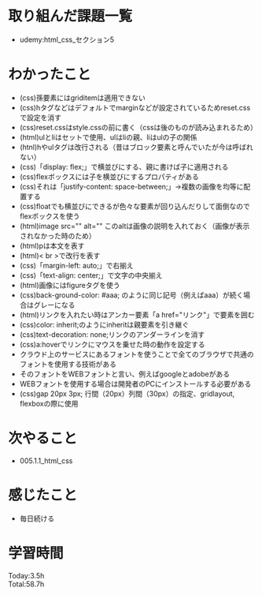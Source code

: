 # 取り組んだ課題一覧
- udemy:html_css_セクション5
# わかったこと
- (css)孫要素にはgriditemは適用できない
- (css)hタグなどはデフォルトでmarginなどが設定されているためreset.cssで設定を消す
- (css)reset.cssはstyle.cssの前に書く（cssは後のものが読み込まれるため）
- (html)ulとliはセットで使用、ulはliの親、liはulの子の関係
- (htnl)hやulタグは改行される（昔はブロック要素と呼んでいたが今は呼ばれない）
- (css)「display: flex;」で横並びにする、親に書けば子に適用される
- (css)flexボックスには子を横並びにするプロパティがある
- (css)それは「justify-content: space-between;」→複数の画像を均等に配置する
- (css)floatでも横並びにできるが色々な要素が回り込んだりして面倒なのでflexボックスを使う
- (html)image src="" alt="" このaltは画像の説明を入れておく（画像が表示されなかった時のため）
- (html)pは本文を表す
- (html)< br >で改行を表す
- (css)「margin-left: auto;」で右揃え
- (css)「text-align: center;」で文字の中央揃え
- (html)画像にはfigureタグを使う
- (css)back-ground-color: #aaa; のように同じ記号（例えばaaa）が続く場合はグレーになる
- (html)リンクを入れたい時はアンカー要素「a href="リンク"」で要素を囲む
- (css)color: inherit;のようにinheritは親要素を引き継ぐ
- (css)text-decoration: none;リンクのアンダーラインを消す
- (css)a:hoverでリンクにマウスを乗せた時の動作を設定する
- クラウド上のサービスにあるフォントを使うことで全てのブラウザで共通のフォントを使用する技術がある
- そのフォントをWEBフォントと言い、例えばgoogleとadobeがある
- WEBフォントを使用する場合は開発者のPCにインストールする必要がある
- (css)gap 20px 3px; 行間（20px）列間（30px）の指定、gridlayout, flexboxの際に使用
# 次やること
- 005.1.1_html_css
# 感じたこと
- 毎日続ける
# 学習時間
Today:3.5h  
Total:58.7h
